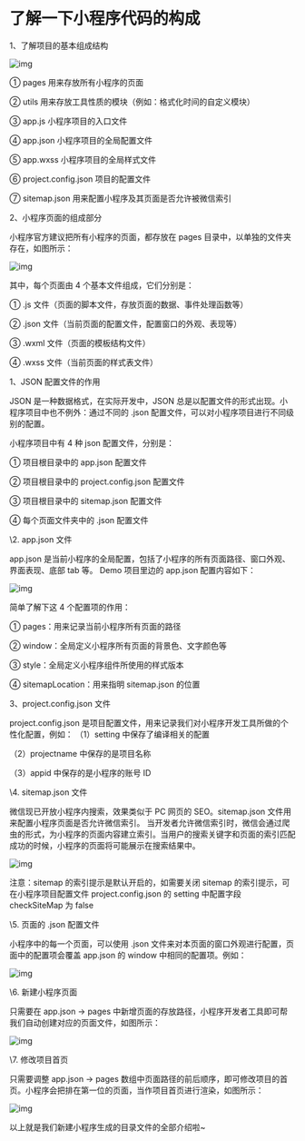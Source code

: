 # 了解一下小程序代码的构成

1、了解项目的基本组成结构

![img](https://img-blog.csdnimg.cn/20210627180310681.png?x-oss-process=image/watermark,type_ZmFuZ3poZW5naGVpdGk,shadow_10,text_aHR0cHM6Ly9ibG9nLmNzZG4ubmV0L3dlaXhpbl80OTQ4MTE4MA==,size_16,color_FFFFFF,t_70)![点击并拖拽以移动](data:image/gif;base64,R0lGODlhAQABAPABAP///wAAACH5BAEKAAAALAAAAAABAAEAAAICRAEAOw==)

① pages 用来存放所有小程序的页面

② utils 用来存放工具性质的模块（例如：格式化时间的自定义模块）

③ app.js 小程序项目的入口文件

④ app.json 小程序项目的全局配置文件

⑤ app.wxss 小程序项目的全局样式文件

⑥ project.config.json 项目的配置文件

⑦ sitemap.json 用来配置小程序及其页面是否允许被微信索引

2、小程序页面的组成部分

小程序官方建议把所有小程序的页面，都存放在 pages 目录中，以单独的文件夹存在，如图所示：

![img](https://img-blog.csdnimg.cn/20210627180448163.png?x-oss-process=image/watermark,type_ZmFuZ3poZW5naGVpdGk,shadow_10,text_aHR0cHM6Ly9ibG9nLmNzZG4ubmV0L3dlaXhpbl80OTQ4MTE4MA==,size_16,color_FFFFFF,t_70)![点击并拖拽以移动](data:image/gif;base64,R0lGODlhAQABAPABAP///wAAACH5BAEKAAAALAAAAAABAAEAAAICRAEAOw==)

其中，每个页面由 4 个基本文件组成，它们分别是：

① .js 文件（页面的脚本文件，存放页面的数据、事件处理函数等）

② .json 文件（当前页面的配置文件，配置窗口的外观、表现等）

③ .wxml 文件（页面的模板结构文件）

④ .wxss 文件（当前页面的样式表文件）

1、JSON 配置文件的作用

JSON 是一种数据格式，在实际开发中，JSON 总是以配置文件的形式出现。小程序项目中也不例外：通过不同的 .json 配置文件，可以对小程序项目进行不同级别的配置。

小程序项目中有 4 种 json 配置文件，分别是：

① 项目根目录中的 app.json 配置文件

② 项目根目录中的 project.config.json 配置文件

③ 项目根目录中的 sitemap.json 配置文件

④ 每个页面文件夹中的 .json 配置文件

\2. app.json 文件

app.json 是当前小程序的全局配置，包括了小程序的所有页面路径、窗口外观、界面表现、底部 tab 等。 Demo 项目里边的 app.json 配置内容如下：

![img](https://img-blog.csdnimg.cn/20210627180724104.png?x-oss-process=image/watermark,type_ZmFuZ3poZW5naGVpdGk,shadow_10,text_aHR0cHM6Ly9ibG9nLmNzZG4ubmV0L3dlaXhpbl80OTQ4MTE4MA==,size_16,color_FFFFFF,t_70)![点击并拖拽以移动](data:image/gif;base64,R0lGODlhAQABAPABAP///wAAACH5BAEKAAAALAAAAAABAAEAAAICRAEAOw==)

简单了解下这 4 个配置项的作用：

① pages：用来记录当前小程序所有页面的路径

② window：全局定义小程序所有页面的背景色、文字颜色等

③ style：全局定义小程序组件所使用的样式版本

④ sitemapLocation：用来指明 sitemap.json 的位置

3、project.config.json 文件

project.config.json 是项目配置文件，用来记录我们对小程序开发工具所做的个性化配置，例如： （1）setting 中保存了编译相关的配置

（2）projectname 中保存的是项目名称

（3）appid 中保存的是小程序的账号 ID

\4. sitemap.json 文件

微信现已开放小程序内搜索，效果类似于 PC 网页的 SEO。sitemap.json 文件用来配置小程序页面是否允许微信索引。 当开发者允许微信索引时，微信会通过爬虫的形式，为小程序的页面内容建立索引。当用户的搜索关键字和页面的索引匹配成功的时候，小程序的页面将可能展示在搜索结果中。

![img](https://img-blog.csdnimg.cn/20210627180937122.png?x-oss-process=image/watermark,type_ZmFuZ3poZW5naGVpdGk,shadow_10,text_aHR0cHM6Ly9ibG9nLmNzZG4ubmV0L3dlaXhpbl80OTQ4MTE4MA==,size_16,color_FFFFFF,t_70)![点击并拖拽以移动](data:image/gif;base64,R0lGODlhAQABAPABAP///wAAACH5BAEKAAAALAAAAAABAAEAAAICRAEAOw==)

注意：sitemap 的索引提示是默认开启的，如需要关闭 sitemap 的索引提示，可在小程序项目配置文件 project.config.json 的 setting 中配置字段 checkSiteMap 为 false

\5. 页面的 .json 配置文件

小程序中的每一个页面，可以使用 .json 文件来对本页面的窗口外观进行配置，页面中的配置项会覆盖 app.json 的 window 中相同的配置项。例如：

![img](https://img-blog.csdnimg.cn/20210627181017341.png?x-oss-process=image/watermark,type_ZmFuZ3poZW5naGVpdGk,shadow_10,text_aHR0cHM6Ly9ibG9nLmNzZG4ubmV0L3dlaXhpbl80OTQ4MTE4MA==,size_16,color_FFFFFF,t_70)![点击并拖拽以移动](data:image/gif;base64,R0lGODlhAQABAPABAP///wAAACH5BAEKAAAALAAAAAABAAEAAAICRAEAOw==)

\6. 新建小程序页面

只需要在 app.json -> pages 中新增页面的存放路径，小程序开发者工具即可帮我们自动创建对应的页面文件，如图所示：

![img](https://img-blog.csdnimg.cn/20210627181044235.png?x-oss-process=image/watermark,type_ZmFuZ3poZW5naGVpdGk,shadow_10,text_aHR0cHM6Ly9ibG9nLmNzZG4ubmV0L3dlaXhpbl80OTQ4MTE4MA==,size_16,color_FFFFFF,t_70)![点击并拖拽以移动](data:image/gif;base64,R0lGODlhAQABAPABAP///wAAACH5BAEKAAAALAAAAAABAAEAAAICRAEAOw==)

\7. 修改项目首页

只需要调整 app.json -> pages 数组中页面路径的前后顺序，即可修改项目的首页。小程序会把排在第一位的页面，当作项目首页进行渲染，如图所示：

![img](https://img-blog.csdnimg.cn/20210627181111725.png?x-oss-process=image/watermark,type_ZmFuZ3poZW5naGVpdGk,shadow_10,text_aHR0cHM6Ly9ibG9nLmNzZG4ubmV0L3dlaXhpbl80OTQ4MTE4MA==,size_16,color_FFFFFF,t_70)![点击并拖拽以移动](data:image/gif;base64,R0lGODlhAQABAPABAP///wAAACH5BAEKAAAALAAAAAABAAEAAAICRAEAOw==)

以上就是我们新建小程序生成的目录文件的全部介绍啦~
